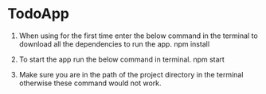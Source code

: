 # TodoApp

1. When using for the first time enter the below command in the terminal to download all the dependencies to run the app.
   npm install

2. To start the app run the below command in terminal.
   npm start
   
4. Make sure you are in the path of the project directory in the terminal otherwise these command would not work.

